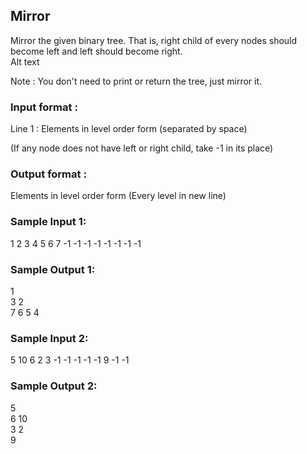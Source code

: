 ## Mirror
Mirror the given binary tree. That is, right child of every nodes should become left and left should become right.<br/>
Alt text<br/>

Note : You don't need to print or return the tree, just mirror it.
### Input format :

Line 1 : Elements in level order form (separated by space)<br/>

(If any node does not have left or right child, take -1 in its place)

### Output format : 
Elements in level order form (Every level in new line)

### Sample Input 1:
1 2 3 4 5 6 7 -1 -1 -1 -1 -1 -1 -1 -1
### Sample Output 1:
1 <br/>
3 2 <br/>
7 6 5 4 
### Sample Input 2:
5 10 6 2 3 -1 -1 -1 -1 -1 9 -1 -1
### Sample Output 2:
5 <br/>
6 10 <br/>
3 2 <br/>
9
